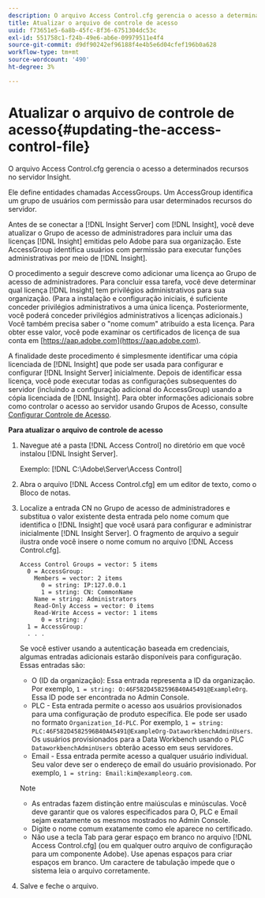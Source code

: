```yaml
---
description: O arquivo Access Control.cfg gerencia o acesso a determinados recursos no servidor Insight.
title: Atualizar o arquivo de controle de acesso
uuid: f73651e5-6a8b-45fc-8f36-6751304dc53c
exl-id: 551758c1-f24b-49e6-ab6e-09979511e4f4
source-git-commit: d9df90242ef96188f4e4b5e6d04cfef196b0a628
workflow-type: tm+mt
source-wordcount: '490'
ht-degree: 3%

---
```


# Atualizar o arquivo de controle de acesso{#updating-the-access-control-file}

O arquivo Access Control.cfg gerencia o acesso a determinados recursos no servidor Insight.

Ele define entidades chamadas AccessGroups. Um AccessGroup identifica um grupo de usuários com permissão para usar determinados recursos do servidor.

Antes de se conectar a [!DNL Insight Server] com [!DNL Insight], você deve atualizar o Grupo de acesso de administradores para incluir uma das licenças [!DNL Insight] emitidas pelo Adobe para sua organização. Este AccessGroup identifica usuários com permissão para executar funções administrativas por meio de [!DNL Insight].

O procedimento a seguir descreve como adicionar uma licença ao Grupo de acesso de administradores. Para concluir essa tarefa, você deve determinar qual licença [!DNL Insight] tem privilégios administrativos para sua organização. (Para a instalação e configuração iniciais, é suficiente conceder privilégios administrativos a uma única licença. Posteriormente, você poderá conceder privilégios administrativos a licenças adicionais.) Você também precisa saber o &quot;nome comum&quot; atribuído a esta licença. Para obter esse valor, você pode examinar os certificados de licença de sua conta em [https://aap.adobe.com](https://aap.adobe.com).

A finalidade deste procedimento é simplesmente identificar uma cópia licenciada de [!DNL Insight] que pode ser usada para configurar e configurar [!DNL Insight Server] inicialmente. Depois de identificar essa licença, você pode executar todas as configurações subsequentes do servidor (incluindo a configuração adicional do AccessGroup) usando a cópia licenciada de [!DNL Insight]. Para obter informações adicionais sobre como controlar o acesso ao servidor usando Grupos de Acesso, consulte [Configurar Controle de Acesso](../../../../home/c-inst-svr/c-admin-inst-svr/c-config-acs-ctrl/c-config-acs-ctrl.md#concept-ac385e870dbe4b57a72bf7266b60f93d).

**Para atualizar o arquivo de controle de acesso**

1. Navegue até a pasta [!DNL Access Control] no diretório em que você instalou [!DNL Insight Server].

   Exemplo: [!DNL C:\Adobe\Server\Access Control]

1. Abra o arquivo [!DNL Access Control.cfg] em um editor de texto, como o Bloco de notas.
1. Localize a entrada CN no Grupo de acesso de administradores e substitua o valor existente desta entrada pelo nome comum que identifica o [!DNL Insight] que você usará para configurar e administrar inicialmente [!DNL Insight Server]. O fragmento de arquivo a seguir ilustra onde você insere o nome comum no arquivo [!DNL Access Control.cfg].

   ```
   Access Control Groups = vector: 5 items 
     0 = AccessGroup: 
       Members = vector: 2 items 
         0 = string: IP:127.0.0.1 
         1 = string: CN: CommonName 
       Name = string: Administrators 
       Read-Only Access = vector: 0 items 
       Read-Write Access = vector: 1 items 
         0 = string: / 
     1 = AccessGroup: 
     . . . 
   ```

   Se você estiver usando a autenticação baseada em credenciais, algumas entradas adicionais estarão disponíveis para configuração. Essas entradas são:

   * O (ID da organização): Essa entrada representa a ID da organização. Por exemplo, `1 = string: O:46F582D4582596B40A45491@ExampleOrg`. Essa ID pode ser encontrada no Admin Console.
   * PLC - Esta entrada permite o acesso aos usuários provisionados para uma configuração de produto específica. Ele pode ser usado no formato `Organization_Id-PLC`. Por exemplo, `1 = string: PLC:46F582D4582596B40A45491@ExampleOrg-DataworkbenchAdminUsers`. Os usuários provisionados para a Data Workbench usando o PLC `DataworkbenchAdminUsers` obterão acesso em seus servidores.
   * Email - Essa entrada permite acesso a qualquer usuário individual. Seu valor deve ser o endereço de email do usuário provisionado. Por exemplo, `1 = string: Email:kim@exampleorg.com`.

   >[!NOTE]
   >
   >
   >    
   >    
   >    * As entradas fazem distinção entre maiúsculas e minúsculas. Você deve garantir que os valores especificados para O, PLC e Email sejam exatamente os mesmos mostrados no Admin Console.
   >    * Digite o nome comum exatamente como ele aparece no certificado.
   >    * Não use a tecla Tab para gerar espaço em branco no arquivo [!DNL Access Control.cfg] (ou em qualquer outro arquivo de configuração para um componente Adobe). Use apenas espaços para criar espaços em branco. Um caractere de tabulação impede que o sistema leia o arquivo corretamente.


1. Salve e feche o arquivo.
